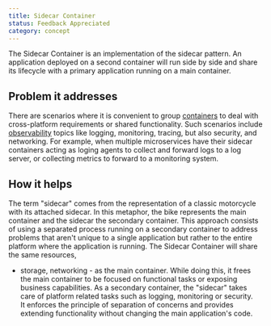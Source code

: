 ```yaml
---
title: Sidecar Container
status: Feedback Appreciated
category: concept
---
```


The Sidecar Container is an implementation of the sidecar pattern. 
An application deployed on a second container will run side by side 
and share its lifecycle with a primary application running on a main container. 

## Problem it addresses

There are scenarios where it is convenient to group [containers](/container/) 
to deal with cross-platform requirements or shared functionality.
Such scenarios include [observability](/observability/) topics 
like logging, monitoring, tracing, but also security, and networking. 
For example, when multiple microservices have their sidecar containers 
acting as loging agents to collect and forward logs to a log server, 
or collecting metrics to forward to a monitoring system.

## How it helps

The term "sidecar" comes from the representation of a classic motorcycle 
with its attached sidecar. 
In this metaphor, the bike represents the main container 
and the sidecar the secondary container. 
This approach consists of using a separated process 
running on a secondary container to address problems 
that aren't unique to a single application 
but rather to the entire platform where the application is running. 
The Sidecar Container will share the same resources, 
- storage, networking - as the main container. 
While doing this, it frees the main container to be focused on functional tasks 
or exposing business capabilities. 
As a secondary container, the "sidecar" takes care of platform related tasks 
such as logging, monitoring or security.   
It enforces the principle of separation of concerns 
and provides extending functionality without changing the main application's code. 